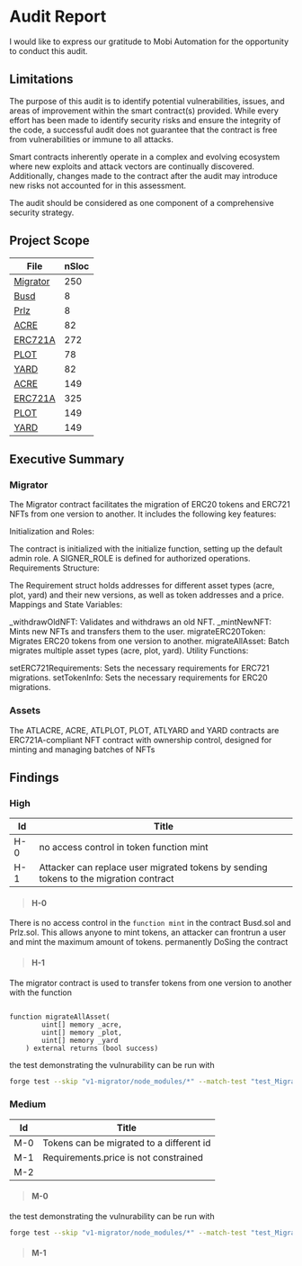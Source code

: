 # Audit Report

I would like to express our gratitude to Mobi Automation for the opportunity to conduct this audit.

## Limitations

The purpose of this audit is to identify potential vulnerabilities, issues, and areas of improvement within the smart contract(s) provided. While every effort has been made to identify security risks and ensure the integrity of the code, a successful audit does not guarantee that the contract is free from vulnerabilities or immune to all attacks.

Smart contracts inherently operate in a complex and evolving ecosystem where new exploits and attack vectors are continually discovered. Additionally, changes made to the contract after the audit may introduce new risks not accounted for in this assessment.

The audit should be considered as one component of a comprehensive security strategy.

## Project Scope

| File                                                                               |  nSloc |
|------------------------------------------------------------------------------------|--------|
| [Migrator](v1-migrator/contracts/Migrator.sol)                                     | 250    |
| [Busd](v1-migrator/contracts/COA-Contracts/Busd.sol)                               | 8      |
| [Prlz](v1-migrator/contracts/COA-Contracts/Prlz.sol)                               | 8      |
| [ACRE](v1-migrator/contracts/COA-Contracts/land-nfts/ACRE.sol)                     | 82     |
| [ERC721A](v1-migrator/contracts/COA-Contracts/land-nfts/ERC721A.sol)               | 272    |
| [PLOT](v1-migrator/contracts/COA-Contracts/land-nfts/PLOT.sol)                     | 78     |
| [YARD](1-migrator/contracts/COA-Contracts/land-nfts/YARD.sol)                      | 82     | 
| [ACRE](v1-migrator/contracts/COA-Contracts/land-nfts-v2/ACRE.sol)                  | 149    |
| [ERC721A](v1-migrator/contracts/COA-Contracts/land-nfts-v2/ERC721A.sol)            | 325    |
| [PLOT](v1-migrator/contracts/COA-Contracts/land-nfts-v2/PLOT.sol)                  | 149    |
| [YARD](v1-migrator/contracts/COA-Contracts/land-nfts-v2/YARD.sol)                  | 149    |

## Executive Summary

### Migrator

The Migrator contract facilitates the migration of ERC20 tokens and ERC721 NFTs from one version to another. It includes the following key features:

Initialization and Roles:

The contract is initialized with the initialize function, setting up the default admin role.
A SIGNER_ROLE is defined for authorized operations.
Requirements Structure:

The Requirement struct holds addresses for different asset types (acre, plot, yard) and their new versions, as well as token addresses and a price.
Mappings and State Variables:

_withdrawOldNFT: Validates and withdraws an old NFT.
_mintNewNFT: Mints new NFTs and transfers them to the user.
migrateERC20Token: Migrates ERC20 tokens from one version to another.
migrateAllAsset: Batch migrates multiple asset types (acre, plot, yard).
Utility Functions:

setERC721Requirements: Sets the necessary requirements for ERC721 migrations.
setTokenInfo: Sets the necessary requirements for ERC20 migrations.


### Assets

The ATLACRE, ACRE, ATLPLOT, PLOT, ATLYARD and YARD contracts are ERC721A-compliant NFT contract with ownership control, designed for minting and managing batches of NFTs

## Findings

### High

| Id     |  Title                                                                                                  |
|--------|---------------------------------------------------------------------------------------------------------|
| H-0    |    no access control in token function mint                                                             |
| H-1    |    Attacker can replace user migrated tokens by sending tokens to the migration contract                |

> #### H-0

There is no access control in the `function mint` in the contract Busd.sol and Prlz.sol.
This allows anyone to mint tokens, an attacker can frontrun a user and mint the maximum amount of tokens. permanently DoSing the contract

> #### H-1

The migrator contract is used to transfer tokens from one version to another with the function 

```solidity

function migrateAllAsset(
        uint[] memory _acre,
        uint[] memory _plot,
        uint[] memory _yard
    ) external returns (bool success)

```

the test demonstrating the vulnurability can be run with

```bash
forge test --skip "v1-migrator/node_modules/*" --match-test "test_MigrateAllAsset_token_transfer"
```

### Medium

| Id     |  Title                                                                                                  |
|--------|---------------------------------------------------------------------------------------------------------|
| M-0    |  Tokens can be migrated to a different id                                                               |
| M-1    |  Requirements.price is not constrained                                                                  |
| M-2    |                                                                                                         |K

> #### M-0

the test demonstrating the vulnurability can be run with

```bash
forge test --skip "v1-migrator/node_modules/*" --match-test "test_MigrateAllAsset_different_token_owners"
```
> #### M-1

